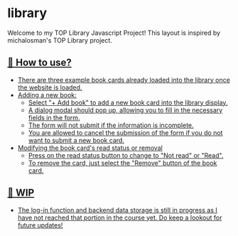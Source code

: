 # library
Welcome to my TOP Library Javascript Project! This layout is inspired by michalosman's TOP Library project.

## <u>📗 How to use?<u>
- There are three example book cards already loaded into the library once the website is loaded. 
- Adding a new book:
  - Select "+ Add book" to add a new book card into the library display.
  - A dialog modal should pop up, allowing you to fill in the necessary fields in the form.
  - The form will not submit if the information is incomplete.
  - You are allowed to cancel the submission of the form if you do not want to submit a new book card.
- Modifying the book card's read status or removal
  - Press on the read status button to change to "Not read" or "Read".
  - To remove the card, just select the "Remove" button of the book card.

## <u>🚧 WIP<u>
- The log-in function and backend data storage is still in progress as I have not reached that portion in the course yet. Do keep a lookout for future updates!